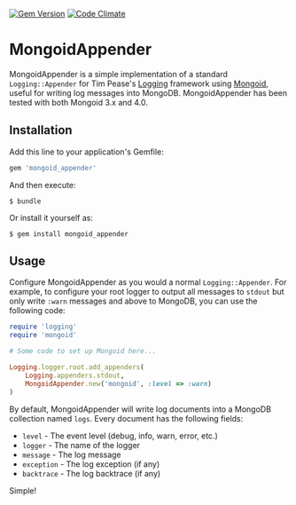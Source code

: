 [![Gem Version](https://badge.fury.io/rb/mongoid_appender.svg)](https://badge.fury.io/rb/mongoid_appender)
[![Code Climate](https://codeclimate.com/github/armchairtheorist/mongoid_appender/badges/gpa.svg)](https://codeclimate.com/github/armchairtheorist/mongoid_appender)

# MongoidAppender

MongoidAppender is a simple implementation of a standard `Logging::Appender` for Tim Pease's [Logging](http://github.com/TwP/logging) framework using [Mongoid](http://www.mongoid.org), useful for writing log messages into MongoDB. MongoidAppender has been tested with both Mongoid 3.x and 4.0.

## Installation

Add this line to your application's Gemfile:

```ruby
gem 'mongoid_appender'
```

And then execute:

    $ bundle

Or install it yourself as:

    $ gem install mongoid_appender

## Usage

Configure MongoidAppender as you would a normal `Logging::Appender`. For example, to configure your root logger to output all messages to `stdout` but only write `:warn` messages and above to MongoDB, you can use the following code:

```ruby
require 'logging'
require 'mongoid'

# Some code to set up Mongoid here...

Logging.logger.root.add_appenders(
    Logging.appenders.stdout,
	MongoidAppender.new('mongoid', :level => :warn)
)
```

By default, MongoidAppender will write log documents into a MongoDB collection named `logs`. Every document has the following fields:

* `level` - The event level (debug, info, warn, error, etc.)
* `logger` - The name of the logger
* `message` - The log message
* `exception` - The log exception (if any)
* `backtrace` - The log backtrace (if any)

Simple!

